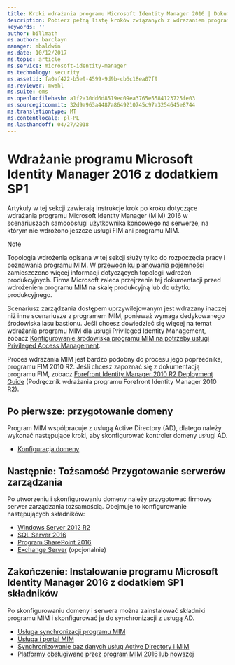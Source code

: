 ```yaml
---
title: Kroki wdrażania programu Microsoft Identity Manager 2016 | Dokumentacja firmy Microsoft
description: Pobierz pełną listę kroków związanych z wdrażaniem programu Microsoft Identity Manager 2016 od przygotowania środowiska do konfigurowania portali.
keywords: ''
author: billmath
ms.author: barclayn
manager: mbaldwin
ms.date: 10/12/2017
ms.topic: article
ms.service: microsoft-identity-manager
ms.technology: security
ms.assetid: fa0af422-b5e9-4599-9d9b-cb6c18ea07f9
ms.reviewer: mwahl
ms.suite: ems
ms.openlocfilehash: a1f2a30dd6d8519ec09ea3765e5584123725fe03
ms.sourcegitcommit: 32d9a963a4487a8649210745c97a3254645e8744
ms.translationtype: MT
ms.contentlocale: pl-PL
ms.lasthandoff: 04/27/2018
---
```

# <a name="deploy-microsoft-identity-manager-2016-sp1"></a>Wdrażanie programu Microsoft Identity Manager 2016 z dodatkiem SP1
Artykuły w tej sekcji zawierają instrukcje krok po kroku dotyczące wdrażania programu Microsoft Identity Manager (MIM) 2016 w scenariuszach samoobsługi użytkownika końcowego na serwerze, na którym nie wdrożono jeszcze usługi FIM ani programu MIM.

> [!NOTE]
> Topologia wdrożenia opisana w tej sekcji służy tylko do rozpoczęcia pracy i poznawania programu MIM.  W [przewodniku planowania pojemności](capacity-planning-guide.md) zamieszczono więcej informacji dotyczących topologii wdrożeń produkcyjnych.  Firma Microsoft zaleca przejrzenie tej dokumentacji przed wdrożeniem programu MIM na skalę produkcyjną lub do użytku produkcyjnego.

Scenariusz zarządzania dostępem uprzywilejowanym jest wdrażany inaczej niż inne scenariusze z programem MIM, ponieważ wymaga dedykowanego środowiska lasu bastionu.  Jeśli chcesz dowiedzieć się więcej na temat wdrażania programu MIM dla usługi Privileged Identity Management, zobacz [Konfigurowanie środowiska programu MIM na potrzeby usługi Privileged Access Management](./pam/configuring-mim-environment-for-pam.md).

Proces wdrażania MIM jest bardzo podobny do procesu jego poprzednika, programu FIM 2010 R2. Jeśli chcesz zapoznać się z dokumentacją programu FIM, zobacz [Forefront Identity Manager 2010 R2 Deployment Guide](https://technet.microsoft.com/library/jj134310) (Podręcznik wdrażania programu Forefront Identity Manager 2010 R2).

## <a name="first-prepare-a-domain"></a>Po pierwsze: przygotowanie domeny
Program MIM współpracuje z usługą Active Directory (AD), dlatego należy wykonać następujące kroki, aby skonfigurować kontroler domeny usługi AD.
- [Konfiguracja domeny](preparing-domain.md)

## <a name="next-prepare-an-identity-management-servers"></a>Następnie: Tożsamość Przygotowanie serwerów zarządzania
Po utworzeniu i skonfigurowaniu domeny należy przygotować firmowy serwer zarządzania tożsamością. Obejmuje to konfigurowanie następujących składników:
- [Windows Server 2012 R2](prepare-server-ws2016.md)
- [SQL Server 2016](prepare-server-sql2016.md)
- [Program SharePoint 2016](prepare-server-sharepoint.md)
- [Exchange Server](prepare-server-exchange.md) (opcjonalnie)

## <a name="finally-install-microsoft-identity-manager-2016-sp1-components"></a>Zakończenie: Instalowanie programu Microsoft Identity Manager 2016 z dodatkiem SP1 składników
Po skonfigurowaniu domeny i serwera można zainstalować składniki programu MIM i skonfigurować je do synchronizacji z usługą AD.
- [Usługa synchronizacji programu MIM](install-mim-sync.md)
- [Usługa i portal MIM](install-mim-service-portal.md)
- [Synchronizowanie baz danych usług Active Directory i MIM](install-mim-sync-ad-service.md)
- [Platformy obsługiwane przez program MIM 2016 lub nowszej](microsoft-identity-manager-2016-supported-platforms.md)
